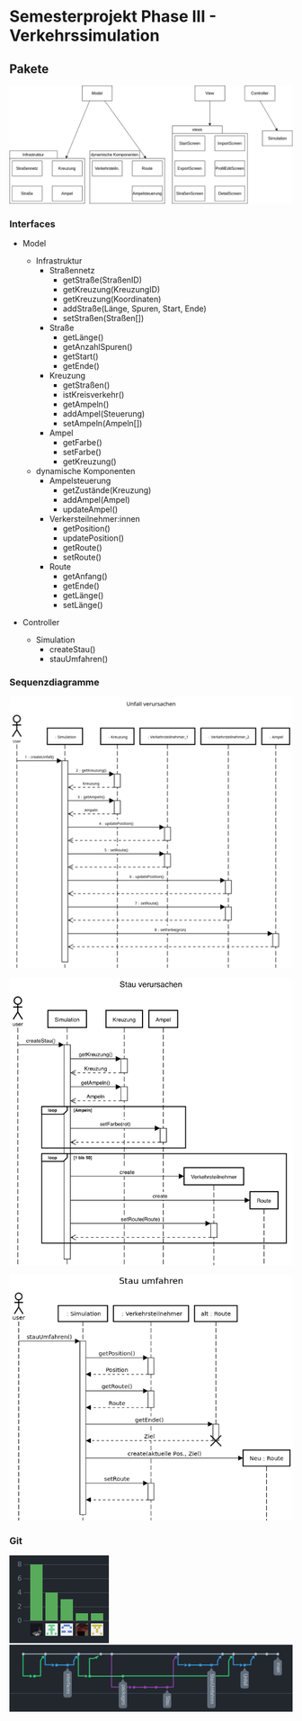 # Semesterprojekt Phase III - Verkehrssimulation

## Pakete
![packages](arch/packages.drawio.png)

### Interfaces

- Model
  - Infrastruktur
    - Straßennetz
      -  getStraße(StraßenID)
      -  getKreuzung(KreuzungID)
      -  getKreuzung(Koordinaten)
      -  addStraße(Länge, Spuren, Start, Ende)
      -  setStraßen(Straßen[])
    - Straße
      - getLänge()
      - getAnzahlSpuren()
      - getStart()
      - getEnde()
    - Kreuzung
      - getStraßen()
      - istKreisverkehr()
      - getAmpeln()
      - addAmpel(Steuerung)
      - setAmpeln(Ampeln[])
    - Ampel
      - getFarbe()
      - setFarbe()
      - getKreuzung()    
  - dynamische Komponenten
    - Ampelsteuerung
      - getZustände(Kreuzung)
      - addAmpel(Ampel)
      - updateAmpel()
    - Verkersteilnehmer:innen
      - getPosition()
      - updatePosition()
      - getRoute()
      - setRoute()
    - Route
      - getAnfang()
      - getEnde()
      - getLänge()
      - setLänge()

- Controller
  - Simulation
    - createStau()
    - stauUmfahren()


### Sequenzdiagramme
![unfall verursachen](sequenzdiagramme/UnfallVerursachen.png)

![stau verursachen](sequenzdiagramme/StauVerursachen.png)

![stau umfahren](sequenzdiagramme/Stauumfahren.png)

### Git
![contributions](contributions.png)
![network](network.png)
